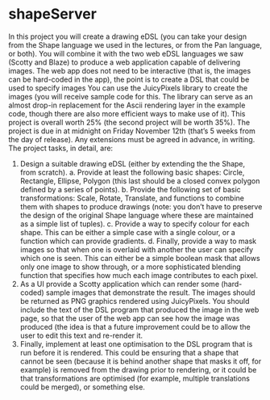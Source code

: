 # shapeServer
In this project you will create a drawing eDSL (you can take your design from the Shape language we used in the lectures, or from the Pan language, or both). You will combine it with the two web eDSL languages we saw (Scotty and Blaze) to produce a web application capable of delivering images. The web app does not need to be interactive (that is, the images can be hard-coded in the app), the point is to create a DSL that could be used to specify images
You can use the JuicyPixels library to create the images (you will receive sample code for this. The library can serve as an almost drop-in replacement for the Ascii rendering layer in the example code, though there are also more efficient ways to make use of it).
This project is overall worth 25% (the second project will be worth 35%). The project is due in at midnight on Friday November 12th (that’s 5 weeks from the day of release). Any extensions must be agreed in advance, in writing.
The project tasks, in detail, are:

   1. Design a suitable drawing eDSL (either by extending the the Shape, from scratch).
      a. Provide at least the following basic shapes: Circle, Rectangle, Ellipse, Polygon (this last should be a closed convex polygon defined by a series of points).
      b. Provide the following set of basic transformations: Scale, Rotate, Translate, and functions to combine them with shapes to produce drawings (note: you don’t have to preserve the design of the original Shape language where these are maintained as a simple list of tuples).
      c. Provide a way to specify colour for each shape. This can be either a simple case with a single colour, or a function which can provide gradients.
      d. Finally, provide a way to mask images so that when one is overlaid with another the user can specify which one is seen. This can either be a simple boolean mask that allows only one image to show through, or a more sophisticated blending function that specifies how much each image contributes to each pixel.
   2. As a UI provide a Scotty application which can render some (hard-coded) sample images that demonstrate the result. The images should be returned as PNG graphics rendered using JuicyPixels. You should include the text of the DSL program that produced the image in the web page, so that the user of the web app can see how the image was produced (the idea is that a future improvement could be to allow the user to edit this text and re-render it.
   3. Finally, implement at least one optimisation to the DSL program that is run before it is rendered. This could be ensuring that a shape that cannot be seen (because it is behind another shape that masks it off, for example) is removed from the drawing prior to rendering, or it could be that transformations are optimised (for example, multiple translations could be merged), or something else.
